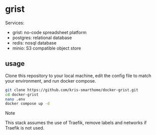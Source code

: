 # grist
Services:

- grist: no-code spreadsheet platform
- postgres: relational database
- redis: nosql database
- minio: S3 compatible object store

## usage
Clone this repository to your local machine, edit the config file to match your environment, and run docker compose.

```bash
git clone https://github.com/kris-smarthome/docker-grist.git
cd docker-grist
nano .env
docker compose up -d
```

> [!NOTE]
> This stack assumes the use of Traefik, remove labels and networks if Traefik is not used. 
